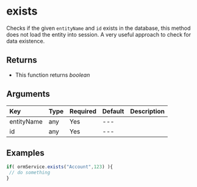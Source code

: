 # exists

Checks if the given `entityName` and `id` exists in the database, this method does not load the entity into session. A very useful approach to check for data existence.

## Returns

* This function returns _boolean_

## Arguments

| Key | Type | Required | Default | Description |
| :--- | :--- | :--- | :--- | :--- |
| entityName | any | Yes | --- |  |
| id | any | Yes | --- |  |

## Examples

```javascript
if( ormService.exists("Account",123) ){
 // do something
}
```

